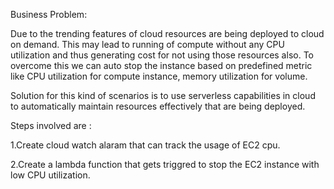 Business Problem:

Due to the trending features of cloud resources are being deployed to cloud on demand. This may lead to running of compute without any CPU utilization and thus generating cost for not using those resources also.  To overcome this we can auto stop the instance based on predefined metric like CPU utilization for compute instance, memory utilization for volume.

Solution for this kind of scenarios is to use serverless capabilities in cloud to automatically maintain resources effectively that are being deployed.

Steps involved are :

1.Create cloud watch  alaram that can track the usage of EC2 cpu.

2.Create a lambda function that gets triggred to stop the EC2 instance with low CPU utilization.



